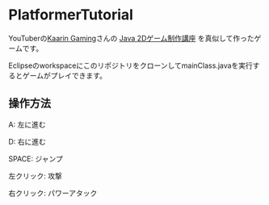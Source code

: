 # PlatformerTutorial

YouTuberの[Kaarin Gaming](https://www.youtube.com/@KaarinGaming)さんの
[Java 2Dゲーム制作講座](https://youtube.com/playlist?list=PL4rzdwizLaxYmltJQRjq18a9gsSyEQQ-0)
を真似して作ったゲームです。

EclipseのworkspaceにこのリポジトリをクローンしてmainClass.javaを実行するとゲームがプレイできます。

## 操作方法
A: 左に進む

D: 右に進む

SPACE: ジャンプ

左クリック: 攻撃

右クリック: パワーアタック
